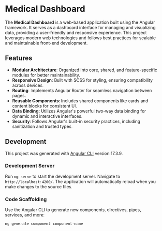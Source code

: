 # Medical Dashboard

The **Medical Dashboard** is a web-based application built using the Angular framework. It serves as a dashboard interface for managing and visualizing data, providing a user-friendly and responsive experience. This project leverages modern web technologies and follows best practices for scalable and maintainable front-end development.

## Features

- **Modular Architecture**: Organized into core, shared, and feature-specific modules for better maintainability.
- **Responsive Design**: Built with SCSS for styling, ensuring compatibility across devices.
- **Routing**: Implements Angular Router for seamless navigation between pages.
- **Reusable Components**: Includes shared components like cards and content blocks for consistent UI.
- **Data Binding**: Utilizes Angular's powerful two-way data binding for dynamic and interactive interfaces.
- **Security**: Follows Angular's built-in security practices, including sanitization and trusted types.

## Development

This project was generated with [Angular CLI](https://github.com/angular/angular-cli) version 17.3.9.

### Development Server

Run `ng serve` to start the development server. Navigate to `http://localhost:4200/`. The application will automatically reload when you make changes to the source files.

### Code Scaffolding

Use the Angular CLI to generate new components, directives, pipes, services, and more:

```sh
ng generate component component-name
```

